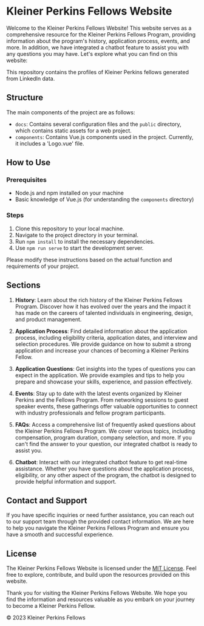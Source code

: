 # Kleiner Perkins Fellows Website

Welcome to the Kleiner Perkins Fellows Website! This website serves as a comprehensive resource for the Kleiner Perkins Fellows Program, providing information about the program's history, application process, events, and more. In addition, we have integrated a chatbot feature to assist you with any questions you may have. Let's explore what you can find on this website:

This repository contains the profiles of Kleiner Perkins fellows generated from LinkedIn data. 

## Structure

The main components of the project are as follows:

- `docs`: Contains several configuration files and the `public` directory, which contains static assets for a web project.
- `components`: Contains Vue.js components used in the project. Currently, it includes a 'Logo.vue' file.

## How to Use

### Prerequisites

- Node.js and npm installed on your machine
- Basic knowledge of Vue.js (for understanding the `components` directory)

### Steps

1. Clone this repository to your local machine.
2. Navigate to the project directory in your terminal.
3. Run `npm install` to install the necessary dependencies.
4. Use `npm run serve` to start the development server.

Please modify these instructions based on the actual function and requirements of your project.

## Sections

1. **History**: Learn about the rich history of the Kleiner Perkins Fellows Program. Discover how it has evolved over the years and the impact it has made on the careers of talented individuals in engineering, design, and product management.

2. **Application Process**: Find detailed information about the application process, including eligibility criteria, application dates, and interview and selection procedures. We provide guidance on how to submit a strong application and increase your chances of becoming a Kleiner Perkins Fellow.

3. **Application Questions**: Get insights into the types of questions you can expect in the application. We provide examples and tips to help you prepare and showcase your skills, experience, and passion effectively.

4. **Events**: Stay up to date with the latest events organized by Kleiner Perkins and the Fellows Program. From networking sessions to guest speaker events, these gatherings offer valuable opportunities to connect with industry professionals and fellow program participants.

5. **FAQs**: Access a comprehensive list of frequently asked questions about the Kleiner Perkins Fellows Program. We cover various topics, including compensation, program duration, company selection, and more. If you can't find the answer to your question, our integrated chatbot is ready to assist you.

6. **Chatbot**: Interact with our integrated chatbot feature to get real-time assistance. Whether you have questions about the application process, eligibility, or any other aspect of the program, the chatbot is designed to provide helpful information and support.

## Contact and Support

If you have specific inquiries or need further assistance, you can reach out to our support team through the provided contact information. We are here to help you navigate the Kleiner Perkins Fellows Program and ensure you have a smooth and successful experience.

## License

The Kleiner Perkins Fellows Website is licensed under the [MIT License](https://opensource.org/licenses/MIT). Feel free to explore, contribute, and build upon the resources provided on this website.

Thank you for visiting the Kleiner Perkins Fellows Website. We hope you find the information and resources valuable as you embark on your journey to become a Kleiner Perkins Fellow.

© 2023 Kleiner Perkins Fellows
